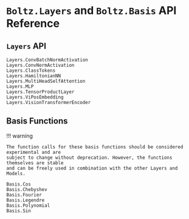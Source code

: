 # `Boltz.Layers` and `Boltz.Basis` API Reference

## `Layers` API

```@docs
Layers.ConvBatchNormActivation
Layers.ConvNormActivation
Layers.ClassTokens
Layers.HamiltonianNN
Layers.MultiHeadSelfAttention
Layers.MLP
Layers.TensorProductLayer
Layers.ViPosEmbedding
Layers.VisionTransformerEncoder
```

## Basis Functions

!!! warning

    The function calls for these basis functions should be considered experimental and are
    subject to change without deprecation. However, the functions themselves are stable
    and can be freely used in combination with the other Layers and Models.

```@docs
Basis.Cos
Basis.Chebyshev
Basis.Fourier
Basis.Legendre
Basis.Polynomial
Basis.Sin
```
